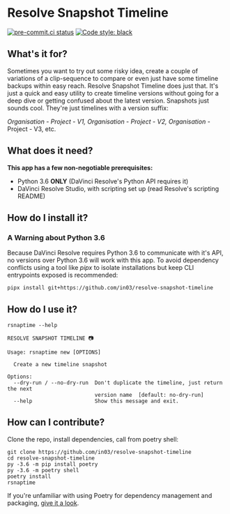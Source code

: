 # Resolve Snapshot Timeline
[![pre-commit.ci status](https://results.pre-commit.ci/badge/github/in03/resolve-snapshot-timeline/main.svg)](https://results.pre-commit.ci/latest/github/in03/resolve-snapshot-timeline/main) [![Code style: black](https://img.shields.io/badge/code%20style-black-000000.svg)](https://github.com/psf/black)
 
## What's it for? ##
Sometimes you want to try out some risky idea, create a couple of variations of a clip-sequence to compare or even just have some timeline backups within easy reach.
Resolve Snapshot Timeline does just that. It's just a quick and easy utility to create timeline versions without going for a deep dive or getting confused about the latest version.
Snapshots just sounds cool. They're just timelines with a version suffix: 

*Organisation - Project - V1, Organisation - Project - V2, Organisation* - Project - V3, etc.

## What does it need?
**This app has a few non-negotiable prerequisites:**
- Python 3.6 **ONLY** (DaVinci Resolve's Python API requires it)
- DaVinci Resolve Studio, with scripting set up (read Resolve's scripting README)

## How do I install it?

### A Warning about Python 3.6
Because DaVinci Resolve requires Python 3.6 to communicate with it's API, no versions over Python 3.6 will work with this app. To avoid dependency conflicts using a tool like *pipx* to isolate installations but keep CLI entrypoints exposed is recommended:

``` 
pipx install git+https://github.com/in03/resolve-snapshot-timeline
```

## How do I use it?

```
rsnaptime --help

RESOLVE SNAPSHOT TIMELINE 📷

Usage: rsnaptime new [OPTIONS]

  Create a new timeline snapshot

Options:
  --dry-run / --no-dry-run  Don't duplicate the timeline, just return the next
                            version name  [default: no-dry-run]
  --help                    Show this message and exit.
```



## How can I contribute?
Clone the repo, install dependencies, call from poetry shell:
```
git clone https://github.com/in03/resolve-snapshot-timeline
cd resolve-snapshot-timeline
py -3.6 -m pip install poetry
py -3.6 -m poetry shell
poetry install
rsnaptime
```
If you're unfamiliar with using Poetry for dependency management and packaging, [give it a look](https://python-poetry.org/docs/basic-usage).
